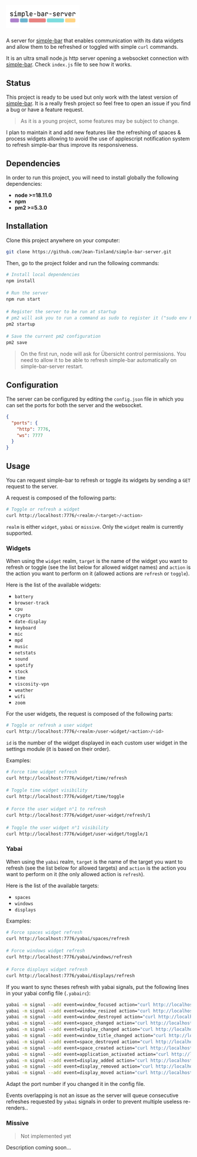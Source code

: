# <img src="./images/logo-simple-bar-server.png" width="200" alt="simple-bar-server" />

A server for [simple-bar](https://github.com/Jean-Tinland/simple-bar) that enables communication with its data widgets and allow them to be refreshed or toggled with simple `curl` commands.

It is an ultra small node.js http server opening a websocket connection with [simple-bar](https://github.com/Jean-Tinland/simple-bar). Check `index.js` file to see how it works.

## Status

This project is ready to be used but only work with the latest version of [simple-bar](https://github.com/Jean-Tinland/simple-bar). It is a really fresh project so feel free to open an issue if you find a bug or have a feature request.

> As it is a young project, some features may be subject to change.

I plan to maintain it and add new features like the refreshing of spaces & process widgets allowing to avoid the use of applescript notification system to refresh simple-bar thus improve its responsiveness.

## Dependencies

In order to run this project, you will need to install globally the following dependencies:

- **node >=18.11.0**
- **npm**
- **pm2 >=5.3.0**

## Installation

Clone this project anywhere on your computer:

```bash
git clone https://github.com/Jean-Tinland/simple-bar-server.git
```

Then, go to the project folder and run the following commands:

```bash
# Install local dependencies
npm install

# Run the server
npm run start

# Register the server to be run at startup
# pm2 will ask you to run a command as sudo to register it ("sudo env PATH=...")
pm2 startup

# Save the current pm2 configuration
pm2 save
```

> On the first run, node will ask for Übersicht control permissions. You need to allow it to be able to refresh simple-bar automatically on simple-bar-server restart.

## Configuration

The server can be configured by editing the `config.json` file in which you can set the ports for both the server and the websocket.

```json
{
  "ports": {
    "http": 7776,
    "ws": 7777
  }
}
```

## Usage

You can request simple-bar to refresh or toggle its widgets by sending a `GET` request to the server.

A request is composed of the following parts:

```bash
# Toggle or refresh a widget
curl http://localhost:7776/<realm>/<target>/<action>
```

`realm` is either `widget`, `yabai` or `missive`. Only the `widget` realm is currently supported.

### Widgets

When using the `widget` realm, `target` is the name of the widget you want to refresh or toggle (see the list below for allowed widget names) and `action` is the action you want to perform on it (allowed actions are `refresh` or `toggle`).

Here is the list of the available widgets:

- `battery`
- `browser-track`
- `cpu`
- `crypto`
- `date-display`
- `keyboard`
- `mic`
- `mpd`
- `music`
- `netstats`
- `sound`
- `spotify`
- `stock`
- `time`
- `viscosity-vpn`
- `weather`
- `wifi`
- `zoom`

For the user widgets, the request is composed of the following parts:

```bash
# Toggle or refresh a user widget
curl http://localhost:7776/<realm>/user-widget/<action>/<id>
```

`id` is the number of the widget displayed in each custom user widget in the settings module (it is based on their order).

Examples:

```bash
# Force time widget refresh
curl http://localhost:7776/widget/time/refresh

# Toggle time widget visibility
curl http://localhost:7776/widget/time/toggle

# Force the user widget n°1 to refresh
curl http://localhost:7776/widget/user-widget/refresh/1

# Toggle the user widget n°1 visibility
curl http://localhost:7776/widget/user-widget/toggle/1
```

### Yabai

When using the `yabai` realm, `target` is the name of the target you want to refresh (see the list below for allowed targets) and `action` is the action you want to perform on it (the only allowed action is `refresh`).

Here is the list of the available targets:

- `spaces`
- `windows`
- `displays`

Examples:

```bash
# Force spaces widget refresh
curl http://localhost:7776/yabai/spaces/refresh

# Force windows widget refresh
curl http://localhost:7776/yabai/windows/refresh

# Force displays widget refresh
curl http://localhost:7776/yabai/displays/refresh
```

If you want to sync theses refresh with yabai signals, put the following lines in your yabai config file (`.yabairc`):

```bash
yabai -m signal --add event=window_focused action="curl http://localhost:7776/yabai/spaces/refresh && curl http://localhost:7776/yabai/windows/refresh" label="Refresh simple-bar spaces & windows when focused application changes"
yabai -m signal --add event=window_resized action="curl http://localhost:7776/yabai/spaces/refresh && curl http://localhost:7776/yabai/windows/refresh" label="Refresh simple-bar spaces & windows when a window is resized"
yabai -m signal --add event=window_destroyed action="curl http://localhost:7776/yabai/spaces/refresh && curl http://localhost:7776/yabai/windows/refresh" label="Refresh simple-ba spaces & windows when an application window is closed"
yabai -m signal --add event=space_changed action="curl http://localhost:7776/yabai/spaces/refresh && curl http://localhost:7776/yabai/windows/refresh" label="Refresh simple-bar spaces & windows on space change"
yabai -m signal --add event=display_changed action="curl http://localhost:7776/yabai/spaces/refresh && curl http://localhost:7776/yabai/windows/refresh" label="Refresh simple-bar spaces & windows on display focus change"
yabai -m signal --add event=window_title_changed action="curl http://localhost:7776/yabai/spaces/refresh && curl http://localhost:7776/yabai/windows/refresh" label="Refresh simple-bar spaces & windows when current window title changes"
yabai -m signal --add event=space_destroyed action="curl http://localhost:7776/yabai/spaces/refresh && curl http://localhost:7776/yabai/windows/refresh" label="Refresh simple-bar spaces & windows on space removal"
yabai -m signal --add event=space_created action="curl http://localhost:7776/yabai/spaces/refresh && curl http://localhost:7776/yabai/windows/refresh" label="Refresh simple-bar spaces & windows on space creation"
yabai -m signal --add event=application_activated action="curl http://localhost:7776/yabai/spaces/refresh && curl http://localhost:7776/yabai/windows/refresh" label="Refresh simple-bar spaces & windows when application is activated"
yabai -m signal --add event=display_added action="curl http://localhost:7776/yabai/displays/refresh" label="Refresh simple-bar displays when a new dispay is added"
yabai -m signal --add event=display_removed action="curl http://localhost:7776/yabai/displays/refresh" label="Refresh simple-bar displays when a dispay is removed"
yabai -m signal --add event=display_moved action="curl http://localhost:7776/yabai/displays/refresh" label="Refresh simple-bar displays when a dispay is moved"
```

Adapt the port number if you changed it in the config file.

Events overlapping is not an issue as the server will queue consecutive refreshes requested by `yabai` signals in order to prevent multiple useless re-renders..

### Missive

> Not implemented yet

Description coming soon...
